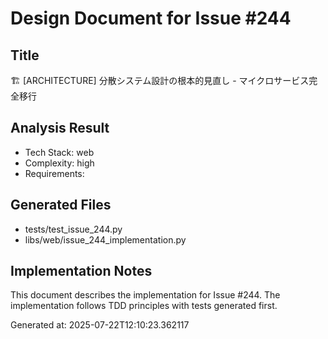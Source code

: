 # Design Document for Issue #244

## Title
🏗️ [ARCHITECTURE] 分散システム設計の根本的見直し - マイクロサービス完全移行

## Analysis Result
- Tech Stack: web
- Complexity: high
- Requirements: 

## Generated Files
- tests/test_issue_244.py
- libs/web/issue_244_implementation.py

## Implementation Notes
This document describes the implementation for Issue #244.
The implementation follows TDD principles with tests generated first.

Generated at: 2025-07-22T12:10:23.362117
